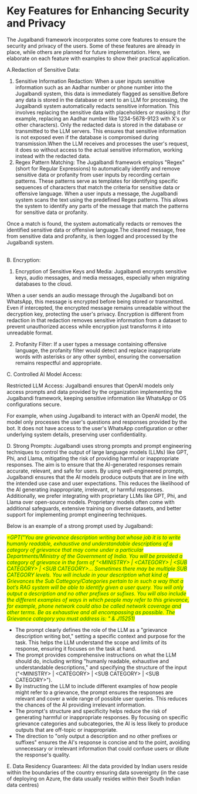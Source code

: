 # Key Features for Enhancing Security and Privacy

The Jugalbandi framework incorporates some core features to ensure the security and privacy of the users. Some of these features are already in place, while others are planned for future implementation. Here, we elaborate on each feature with examples to show their practical application.

A.Redaction of Sensitive Data:

1. Sensitive Information Redaction: When a user inputs sensitive information such as an Aadhar number or phone number into the Jugalbandi system, this data is immediately flagged as sensitive.Before any data is stored in the database or sent to an LLM for processing, the Jugalbandi system automatically redacts sensitive information. This involves replacing the sensitive data with placeholders or masking it (for example, replacing an Aadhar number like 1234-5678-9123 with X's or other characters). Only the redacted data is stored in the database or transmitted to the LLM servers. This ensures that sensitive information is not exposed even if the database is compromised during transmission.When the LLM receives and processes the user's request, it does so without access to the actual sensitive information, working instead with the redacted data.&#x20;
2. Regex Pattern Matching: The Jugalbandi framework employs "Regex" (short for Regular Expressions) to automatically identify and remove sensitive data or profanity from user inputs by recording  certain patterns. These patterns serve as templates for identifying specific sequences of characters that match the criteria for sensitive data or offensive language. When a user inputs a message, the Jugalbandi system scans the text using the predefined Regex patterns. This allows the system to identify any parts of the message that match the patterns for sensitive data or profanity.

Once a match is found, the system automatically redacts or removes the identified sensitive data or offensive language.The cleaned message, free from sensitive data and profanity, is then logged and processed by the Jugalbandi system.&#x20;

\
B. Encryption:

1. Encryption of Sensitive Keys and Media: Jugalbandi encrypts sensitive keys, audio messages, and media messages, especially when migrating databases to the cloud.

When a user sends an audio message through the Jugalbandi bot on WhatsApp, this message is encrypted before being stored or transmitted. Even if intercepted, the encrypted message remains unreadable without the decryption key, protecting the user's privacy. Encryption is different from redaction in that redaction removes sensitive information from a dataset to prevent unauthorized access while encryption just transforms it into unreadable format.

2. Profanity Filter: If a user types a message containing offensive language, the profanity filter would detect and replace inappropriate words with asterisks or any other symbol, ensuring the conversation remains respectful and appropriate.

C. Controlled AI Model Access:

Restricted LLM Access: Jugalbandi ensures that OpenAI models only access prompts and data provided by the organization implementing the Jugalbandi framework, keeping sensitive information like WhatsApp or OS configurations secure.

For example, when using Jugalbandi to interact with an OpenAI model, the model only processes the user's questions and responses provided by the bot. It does not have access to the user's WhatsApp configuration or other underlying system details, preserving user confidentiality.

D. Strong Prompts: Jugalbandi uses strong prompts and prompt engineering techniques to control the output of large language models (LLMs) like GPT, Phi, and Llama, mitigating the risk of providing harmful or inappropriate responses. The aim is to ensure that the AI-generated responses remain accurate, relevant, and safe for users. By using well-engineered prompts, Jugalbandi ensures that the AI models produce outputs that are in line with the intended use case and user expectations. This reduces the likelihood of the AI generating inappropriate, irrelevant, or harmful responses. Additionally, we prefer integrating with proprietary LLMs like GPT, Phi, and Llama over open-source models. Proprietary models often come with additional safeguards, extensive training on diverse datasets, and better support for implementing prompt engineering techniques.

Below is an example of a strong prompt used by Jugalbandi:

_<mark style="color:green;">=GPT("You are grievance description writing bot whose job it is to write humanly readable, exhaustive and understandable descriptions of a category of grievance that may come under a particular Departments/Ministry of the Government of India. You will be provided a category of grievance in the form of “\<MINISTRY> | \<CATEGORY> | \<SUB CATEGORY> | \<SUB CATEGORY>… Sometimes there may be multiple SUB CATEGORY levels. You will include in your description what kind of Grievances the Sub Cattegory/Categories pertain to in such a way that a bot’s RAG system will be able to identify given a user query. You will only output a description and no other prefixes or sufixes. You will also include the different examples of ways in which people may refer to this grievance, for example, phone network could also be called network coverage and other terms. Be as exhaustive and all encompassing as possible. The Grievance category you must address is: " & J15251)</mark>_

* The prompt clearly defines the role of the LLM as a "grievance description writing bot," setting a specific context and purpose for the task. This helps the LLM understand the scope and limits of its response, ensuring it focuses on the task at hand.
* The prompt provides comprehensive instructions on what the LLM should do, including writing "humanly readable, exhaustive and understandable descriptions," and specifying the structure of the input ("\<MINISTRY> | \<CATEGORY> | \<SUB CATEGORY> | \<SUB CATEGORY>").&#x20;
* By instructing the LLM to include different examples of how people might refer to a grievance, the prompt ensures the responses are relevant and cover a wide range of possible user queries. This reduces the chances of the AI providing irrelevant information.
* The prompt's structure and specificity helps reduce the risk of generating harmful or inappropriate responses. By focusing on specific grievance categories and subcategories, the AI is less likely to produce outputs that are off-topic or inappropriate.
* The direction to "only output a description and no other prefixes or suffixes" ensures the AI's response is concise and to the point, avoiding unnecessary or irrelevant information that could confuse users or dilute the response's quality.

E. Data Residency Guarantees: All the data provided by Indian users reside within the boundaries of the country ensuring data sovereignty (in the case of deploying on Azure, the data usually resides within their South Indian data centres) &#x20;
